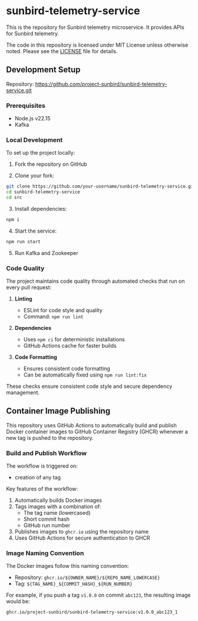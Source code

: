 # sunbird-telemetry-service

This is the repository for Sunbird telemetry microservice. It provides APIs for Sunbird telemetry.

The code in this repository is licensed under MIT License unless otherwise noted. Please see the [LICENSE](https://github.com/project-sunbird/sunbird-telemetry-service/blob/master/LICENSE) file for details.

## Development Setup

Repository: https://github.com/project-sunbird/sunbird-telemetry-service.git

### Prerequisites
- Node.js v22.15
- Kafka 

### Local Development
To set up the project locally:

1. Fork the repository on GitHub

2. Clone your fork:
```bash
git clone https://github.com/your-username/sunbird-telemetry-service.git
cd sunbird-telemetry-service
cd src
```

3. Install dependencies:
```bash
npm i
```

4. Start the service:
```bash
npm run start
```

5. Run Kafka and Zookeeper

### Code Quality

The project maintains code quality through automated checks that run on every pull request:

1. **Linting**
   - ESLint for code style and quality
   - Command: `npm run lint`

2. **Dependencies**
   - Uses `npm ci` for deterministic installations
   - GitHub Actions cache for faster builds

3. **Code Formatting**
   - Ensures consistent code formatting
   - Can be automatically fixed using `npm run lint:fix`

These checks ensure consistent code style and secure dependency management.

## Container Image Publishing

This repository uses GitHub Actions to automatically build and publish Docker container images to GitHub Container Registry (GHCR) whenever a new tag is pushed to the repository.

### Build and Publish Workflow

The workflow is triggered on:
- creation of any tag

Key features of the workflow:
1. Automatically builds Docker images
2. Tags images with a combination of:
   - The tag name (lowercased)
   - Short commit hash
   - GitHub run number
3. Publishes images to `ghcr.io` using the repository name
4. Uses GitHub Actions for secure authentication to GHCR

### Image Naming Convention
The Docker images follow this naming convention:
- Repository: `ghcr.io/${OWNER_NAME}/${REPO_NAME_LOWERCASE}`
- Tag: `${TAG_NAME}_${COMMIT_HASH}_${RUN_NUMBER}`

For example, if you push a tag `v1.0.0` on commit `abc123`, the resulting image would be:
```
ghcr.io/project-sunbird/sunbird-telemetry-service:v1.0.0_abc123_1
```
